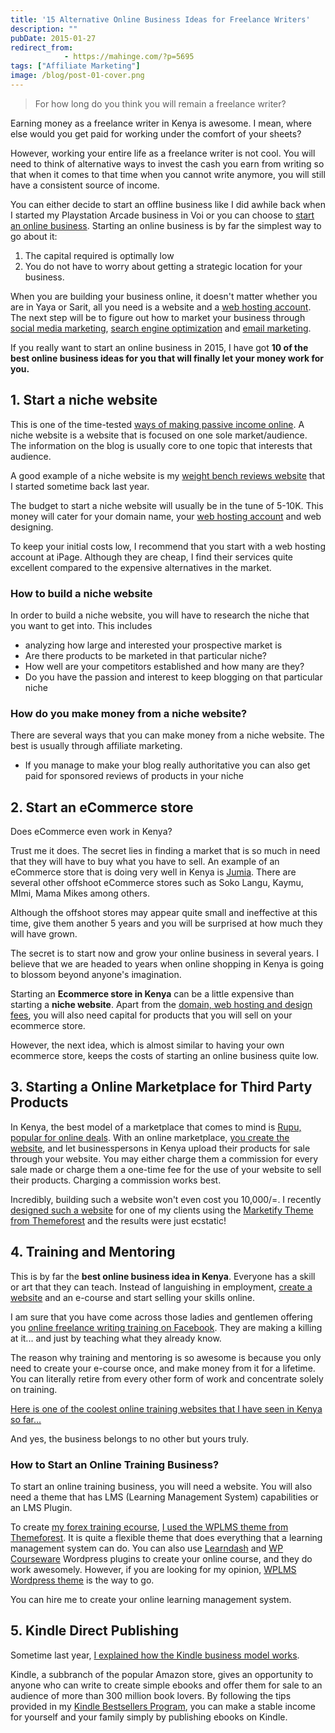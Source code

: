 ```yaml
---
title: '15 Alternative Online Business Ideas for Freelance Writers'
description: ""
pubDate: 2015-01-27
redirect_from:
            - https://mahinge.com/?p=5695
tags: ["Affiliate Marketing"]
image: /blog/post-01-cover.png
---
```

> For how long do you think you will remain a freelance writer?

Earning money as a freelance writer in Kenya is awesome. I mean, where else would you get paid for working under the comfort of your sheets?

However, working your entire life as a freelance writer is not cool. You will need to think of alternative ways to invest the cash you earn from writing so that when it comes to that time when you cannot write anymore, you will still have a consistent source of income.

You can either decide to start an offline business like I did awhile back when I started my Playstation Arcade business in Voi or you can choose to [start an online business](https://mahinge.com/online-business-ideas-kenya/ "Online Business Ideas in Kenya"). Starting an online business is by far the simplest way to go about it:

1.  The capital required is optimally low
2.  You do not have to worry about getting a strategic location for your business.

When you are building your business online, it doesn't matter whether you are in Yaya or Sarit, all you need is a website and a [web hosting account](https://mahinge.com/visit/ipage "Web hosting account"). The next step will be to figure out how to market your business through [social media marketing](https://mahinge.com/category/social-media-marketing/ "social media marketing"), [search engine optimization](https://mahinge.com/request-a-free-seo-analysis/ "search engine optimization Kenya") and [email marketing](http://blogscheme.aweber.com "Email Marketing").

If you really want to start an online business in 2015, I have got **10 of the best online business ideas for you that will finally let your money work for you.**

## **1. Start a niche website**

This is one of the time-tested [ways of making passive income online](https://mahinge.com/how-i-made-a-side-income-of-57k-working-from-home/ "Passive Online INcome"). A niche website is a website that is focused on one sole market/audience. The information on the blog is usually core to one topic that interests that audience.

A good example of a niche website is my [weight bench reviews website](http://weightbenchsetsz.com "weight bench reviews") that I started sometime back last year.

The budget to start a niche website will usually be in the tune of 5-10K. This money will cater for your domain name, your [web hosting account](https://mahinge.com/visit/ipage "web hosting account") and web designing.

To keep your initial costs low, I recommend that you start with a web hosting account at iPage. Although they are cheap, I find their services quite excellent compared to the expensive alternatives in the market.

### How to build a niche website

In order to build a niche website, you will have to research the niche that you want to get into. This includes

- analyzing how large and interested your prospective market is
- Are there products to be marketed in that particular niche?
- How well are your competitors established and how many are they?
- Do you have the passion and interest to keep blogging on that particular niche

### How do you make money from a niche website?

There are several ways that you can make money from a niche website. The best is usually through affiliate marketing.

- If you manage to make your blog really authoritative you can also get paid for sponsored reviews of products in your niche

## 2. Start an eCommerce store

Does eCommerce even work in Kenya?

Trust me it does. The secret lies in finding a market that is so much in need that they will have to buy what you have to sell. An example of an eCommerce store that is doing very well in Kenya is [Jumia](http://jumia.co.ke "Jumia"). There are several other offshoot eCommerce stores such as Soko Langu, Kaymu, MImi, Mama Mikes among others.

Although the offshoot stores may appear quite small and ineffective at this time, give them another 5 years and you will be surprised at how much they will have grown.

The secret is to start now and grow your online business in several years. I believe that we are headed to years when online shopping in Kenya is going to blossom beyond anyone's imagination.

Starting an **Ecommerce store in Kenya** can be a little expensive than starting a **niche website**. Apart from the [domain, web hosting and design fees](https://mahinge.com/visit/ipage "Web hosting"), you will also need capital for products that you will sell on your ecommerce store.

However, the next idea, which is almost similar to having your own ecommerce store, keeps the costs of starting an online business quite low.

## 3. Starting a Online Marketplace for Third Party Products

In Kenya, the best model of a marketplace that comes to mind is [Rupu, popular for online deals](https://www.rupu.co.ke/feature-my-business "Rupu"). With an online marketplace, [you create the website](https://mahinge.com/web-design-branding-services-kenya/ "Create a website in Kenya"), and let businesspersons in Kenya upload their products for sale through your website. You may either charge them a commission for every sale made or charge them a one-time fee for the use of your website to sell their products. Charging a commission works best.

Incredibly, building such a website won't even cost you 10,000/=. I recently [designed such a website](https://mahinge.com/web-design-branding-services-kenya/) for one of my clients using the [Marketify Theme from Themeforest](http://themeforest.net/item/marketify-marketplace-wordpress-theme/6570786?ref=Patrick-M "Themeforest") and the results were just ecstatic!

## 4. Training and Mentoring

This is by far the **best online business idea in Kenya**. Everyone has a skill or art that they can teach. Instead of languishing in employment, [create a website](https://mahinge.com/web-design-branding-services-kenya/ "Create a website in Kenya") and an e-course and start selling your skills online.

I am sure that you have come across those ladies and gentlemen offering you [online freelance writing training on Facebook](http://andikawriters.com "Andika Writers"). They are making a killing at it... and just by teaching what they already know.

The reason why training and mentoring is so awesome is because you only need to create your e-course once, and make money from it for a lifetime. You can literally retire from every other form of work and concentrate solely on training.

[Here is one of the coolest online training websites that I have seen in Kenya so far...](http://academy.kenyaforexfirm.co.ke/course/forex-trading-training-kenya/)

And yes, the business belongs to no other but yours truly.

### How to Start an Online Training Business?

To start an online training business, you will need a website. You will also need a theme that has LMS (Learning Management System) capabilities or an LMS Plugin.

To create [my forex training ecourse](http://academy.kenyaforexfirm.co.ke/course/forex-trading-training-kenya/), [I used the WPLMS theme from Themeforest](http://themeforest.net/item/wplms-learning-management-system/6780226?ref=Patrick-M "WPLMS"). It is quite a flexible theme that does everything that a learning management system can do. You can also use [Learndash](http://www.learndash.com/pricing-and-purchase/) and [WP Courseware](https://flyplugins.com/wp-courseware/) Wordpress plugins to create your online course, and they do work awesomely. However, if you are looking for my opinion, [WPLMS Wordpress theme](http://themeforest.net/item/wplms-learning-management-system/6780226?ref=Patrick-M) is the way to go.

You can hire me to create your online learning management system.

## 5. Kindle Direct Publishing

Sometime last year, [I explained how the Kindle business model works](https://mahinge.com/introducing-kindle-bestsellers-program/ "Kindle publishing").

Kindle, a subbranch of the popular Amazon store, gives an opportunity to anyone who can write to create simple ebooks and offer them for sale to an audience of more than 300 million book lovers. By following the tips provided in my [Kindle Bestsellers Program](https://mahinge.com/product/kindle-bestsellers-how-to-make-a-killing-writing-and-selling-simple-kindle-ebooks/ "Kindle Bestsellers Program"), you can make a stable income for yourself and your family simply by publishing ebooks on Kindle.
